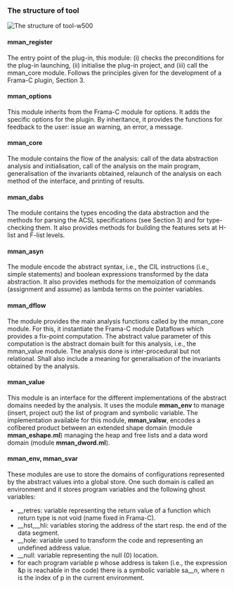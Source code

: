 
 

### The structure of tool

 
![The structure of tool-w500](https://lh3.googleusercontent.com/-oU_lkts2hyQ/WzIJ6bjnR1I/AAAAAAAAAC4/wg1NBQuJZYkL-NBgBiFZOeyfDvPf7QNNACHMYCw/I/Screenshot%2B2018-06-26%2Bat%2B11.39.28.png)

#### mman_register
The entry point of the plug-in, this module: (i) checks the preconditions for the plug-in launching, (ii) initialise the plug-in project, and (iii) call the mman_core module. Follows the principles given for the development of a Frama-C plugin, Section 3.


#### mman_options
This module inherits from the Frama-C module for options. It adds the specific options for the plugin. By inheritance, it provides the functions for feedback to the user: issue an warning, an error, a message.

#### mman_core
The module contains the flow of the analysis: call of the data abstraction analysis and initialisation, call of the analysis on the main program, generalisation of the invariants obtained, relaunch of the analysis on each method of the interface, and printing of results.


#### mman_dabs
The module contains the types encoding the data abstraction and the methods for parsing the ACSL specifications (see Section 3) and for type- checking them. It also provides methods for building the features sets at H-list and F-list levels.

#### mman_asyn
The module encode the abstract syntax, i.e., the CIL instructions (i.e., simple statements) and boolean expressions transformed by the data abstraction. It also provides methods for the memoization of commands (assignment and assume) as lambda terms on the pointer variables.

#### mman_dflow
The module provides the main analysis functions called by the mman_core module. For this, it instantiate the Frama-C module Dataflows which provides a fix-point computation. The abstract value parameter of this computation is the abstract domain built for this analysis, i.e., the mman_value module. The analysis done is inter-procedural but not relational. Shall also include a meaning for generalisation of the invariants obtained by the analysis.

#### mman_value
This module is an interface for the different implementations of the abstract domains needed by the analysis. It uses the module **mman_env** to manage (insert, project out) the list of program and symbolic variable. The implementation available for this module, **mman_valsw**, encodes a cofibered product between an extended shape domain (module **mman_eshape.ml**) managing the heap and free lists and a data word domain (module **mman_dword.ml**).


#### mman_env, mman_svar
These modules are use to store the domains of configurations represented by the abstract values into a global store. One such domain is called an environment and it stores program variables and the following ghost variables:


- __retres: variable representing the return value of a function which return type is not void (name fixed in Frama-C).
- __hst,__hli: variables storing the address of the start resp. the end of the data segment.
- __hole: variable used to transform the code and representing an undefined address value.
- __null: variable representing the null (0) location.
- for each program variable p whose address is taken (i.e., the expression &p is reachable in the code) there is a symbolic variable sa__n, where n is the index of p in the current environment.


